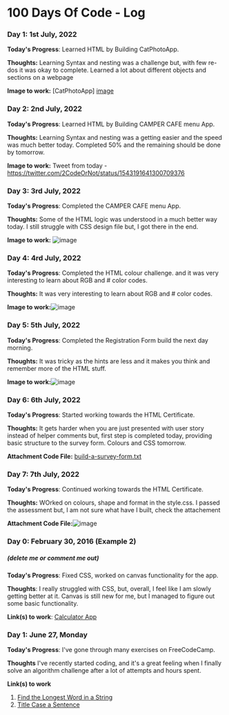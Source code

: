 # 100 Days Of Code - Log

### Day 1: 1st July, 2022

**Today's Progress**: Learned HTML by Building CatPhotoApp.

**Thoughts:** Learning Syntax and nesting was a challenge but, with few re-dos it was okay to complete. Learned a lot about different objects and sections on a webpage

**Image to work:** [CatPhotoApp]
[image](https://user-images.githubusercontent.com/59251378/176813287-95021429-f841-41aa-957c-b2f74bdc1589.png)



### Day 2: 2nd July, 2022

**Today's Progress**: Learned HTML by Building CAMPER CAFE menu App.

**Thoughts:** Learning Syntax and nesting was a getting easier and the speed was much better today. Completed 50% and the remaining should be done by tomorrow.

**Image to work:** Tweet from today - https://twitter.com/2CodeOrNot/status/1543191641300709376



### Day 3: 3rd July, 2022

**Today's Progress**: Completed the CAMPER CAFE menu App.

**Thoughts:** Some of the HTML logic was understood in a much better way today. I still struggle with CSS design file but, I got there in the end.

**Image to work:** ![image](https://user-images.githubusercontent.com/59251378/177020153-697d605c-133f-4268-b8b1-5ff10a799b9c.png)



### Day 4: 4rd July, 2022

**Today's Progress**: Completed the HTML colour challenge. and it was very interesting to learn about RGB and # color codes.

**Thoughts:** It was very interesting to learn about RGB and # color codes.

**Image to work:**![image](https://user-images.githubusercontent.com/59251378/177145441-875a78a3-e3d6-4cd4-a58c-21e03d1b81d6.png)



### Day 5: 5th July, 2022

**Today's Progress**: Completed the Registration Form build the next day morning. 

**Thoughts:** It was tricky as the hints are less and it makes you think and remember more of the HTML stuff.

**Image to work:**![image](https://user-images.githubusercontent.com/59251378/177409933-15e8a7cd-90dc-4416-9676-93de143b97e2.png)



### Day 6: 6th July, 2022

**Today's Progress**: Started working towards the HTML Certificate. 

**Thoughts:** It gets harder when you are just presented with user story instead of helper comments but, first step is completed today, providing basic structure to the survey form. Colours and CSS tomorrow.

**Attachment Code File:**
[build-a-survey-form.txt](https://github.com/anuragtxtbisht/100-days-of-code/files/9054103/build-a-survey-form.txt)



### Day 7: 7th July, 2022

**Today's Progress**: Continued working towards the HTML Certificate. 

**Thoughts:** WOrked on colours, shape and format in the style.css. I passed the assessment but, I am not sure what have I built, check the attachement

**Attachment Code File:**![image](https://user-images.githubusercontent.com/59251378/177674549-80762189-9eb6-4708-a605-d3c627a6c13d.png)






### Day 0: February 30, 2016 (Example 2)
##### (delete me or comment me out)

**Today's Progress**: Fixed CSS, worked on canvas functionality for the app.

**Thoughts**: I really struggled with CSS, but, overall, I feel like I am slowly getting better at it. Canvas is still new for me, but I managed to figure out some basic functionality.

**Link(s) to work**: [Calculator App](http://www.example.com)


### Day 1: June 27, Monday

**Today's Progress**: I've gone through many exercises on FreeCodeCamp.

**Thoughts** I've recently started coding, and it's a great feeling when I finally solve an algorithm challenge after a lot of attempts and hours spent.

**Link(s) to work**
1. [Find the Longest Word in a String](https://www.freecodecamp.com/challenges/find-the-longest-word-in-a-string)
2. [Title Case a Sentence](https://www.freecodecamp.com/challenges/title-case-a-sentence)

